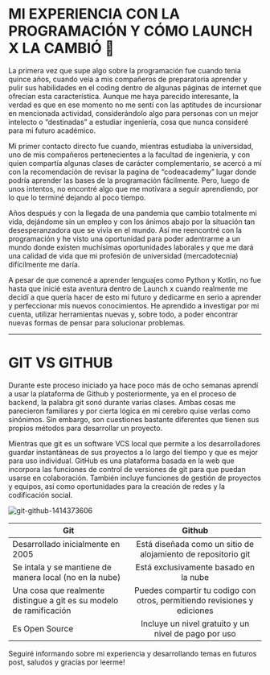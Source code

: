 # MI EXPERIENCIA CON LA PROGRAMACIÓN Y CÓMO LAUNCH X LA CAMBIÓ  🥇

La primera vez que supe algo sobre la programación fue cuando tenia quince años, cuando veía a mis compañeros de 
preparatoria aprender y pulir sus habilidades en el coding dentro de algunas páginas de internet que ofrecían esta 
característica. Aunque me haya parecido interesante, la verdad es que en ese momento no me sentí con las aptitudes 
de incursionar en mencionada actividad, considerándolo algo para personas con un mejor intelecto o “destinadas” a 
estudiar ingeniería, cosa que nunca consideré para mi futuro académico. 

Mi primer contacto directo fue cuando, mientras estudiaba la universidad, uno de mis compañeros pertenecientes a la 
facultad de ingeniería, y con quien compartía algunas clases de carácter complementario, se acercó a mí con la 
recomendación de revisar la pagina de “codeacademy” lugar donde podría aprender las bases de la programación fácilmente.
Pero, luego de unos intentos, no encontré algo que me motivara a seguir aprendiendo, por lo que lo terminé dejando al 
poco tiempo.

Años después y con la llegada de una pandemia que cambio totalmente mi vida, dejándome sin un empleo y con los ánimos 
abajo por la situación tan desesperanzadora que se vivía en el mundo. Así me reencontré con la programación y he visto 
una oportunidad para poder adentrarme a un mundo donde existen muchísimas oportunidades laborales y que me dará una 
calidad de vida que mi profesión de universidad (mercadotecnia) difícilmente me daría. 

A pesar de que comencé a aprender lenguajes como Python y Kotlin, no fue hasta que inicié esta aventura dentro de 
Launch x cuando realmente me decidí a que quería hacer de esto mi futuro y dedicarme en serio a aprender y 
perfeccionar mis nuevos conocimientos. He aprendido a investigar por mi cuenta, utilizar herramientas nuevas y, 
sobre todo, a poder encontrar nuevas formas de pensar para solucionar problemas. 

----------------------------------------------------------------------
# GIT VS GITHUB 

Durante este proceso iniciado ya hace poco más de ocho semanas aprendí a usar la plataforma de Github y 
posteriormente, ya en el proceso de backend, la palabra git sonó durante varias clases. Ambas cosas me 
parecieron familiares y por cierta lógica en mi cerebro quise verlas como sinónimos. Sin embargo, son 
cuestiones bastante diferentes que tienen sus propios métodos para desarrollar un proyecto. 

Mientras que git es un software VCS local que permite a los desarrolladores guardar instantáneas de sus proyectos 
a lo largo del tiempo y que es mejor para uso individual. GitHub es una plataforma basada en la web que incorpora 
las funciones de control de versiones de git para que puedan usarse en colaboración. También incluye funciones de 
gestión de proyectos y equipos, así como oportunidades para la creación de redes y la codificación social.


![git-github-1414373606](https://user-images.githubusercontent.com/79391139/165106549-19608cd7-57ea-4d18-90da-cd1efee34e3d.jpg)

| Git           | Github |
| ------------- |:-------------:| 
|Desarrollado inicialmente en 2005|Está diseñada como un sitio de alojamiento de repositorio git|
|Se intala y se mantiene de manera local (no en la nube)|Está exclusivamente basado en la nube|
|Una cosa que realmente distingue a git es su modelo de ramificación|Puedes compartir tu codigo con otros, permitiendo revisiones y ediciones|
|Es Open Source|Incluye un nivel gratuito y un nivel de pago por uso|

Seguiré informando sobre mi experiencia y desarrollando temas en futuros post, saludos y gracias por leerme!





